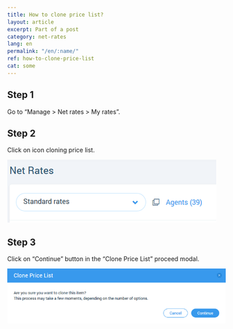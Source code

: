 ```yaml
---
title: How to clone price list?
layout: article
excerpt: Part of a post
category: net-rates
lang: en
permalink: "/en/:name/"
ref: how-to-clone-price-list
cat: some
---
```


## **Step 1**

Go to “Manage > Net rates > My rates”. 

## **Step 2**

Click on icon cloning price list.

![How_to_clone_price-list1](/assets/images/how_to_clone_price-list1.png)

## **Step 3**

Click on “Continue” button in the “Clone Price List” proceed modal. 

![How_to_clone_price-list2](/assets/images/how_to_clone_price-list2.png)
